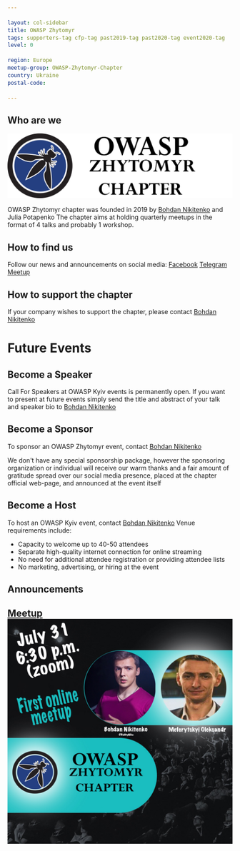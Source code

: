```yaml
---

layout: col-sidebar
title: OWASP Zhytomyr
tags: supporters-tag cfp-tag past2019-tag past2020-tag event2020-tag
level: 0

region: Europe
meetup-group: OWASP-Zhytomyr-Chapter
country: Ukraine
postal-code: 

---
```


## Who are we

![OWASP Zhytomyr](assets/images/OWASP_LOGO.png "OWASP Zhytomyr")

OWASP Zhytomyr chapter was founded in 2019 by [Bohdan Nikitenko](mailto:bohdan.nikitenko@owasp.org) and Julia Potapenko
The chapter aims at holding quarterly meetups in the format of 4 talks and probably 1 workshop.

## How to find us

Follow our news and announcements on social media:
[Facebook](https://www.facebook.com/owaspzhytomyr/)
[Telegram](https://t.me/OWASP_ZHYTOMYR_OFFICIAL)
[Meetup](https://www.meetup.com/OWASP-Zhytomyr-Chapter/events/)

## How to support the chapter

If your company wishes to support the chapter, please contact [Bohdan Nikitenko](mailto:bohdan.nikitenko@owasp.org)

# Future Events

## Become a Speaker

Call For Speakers at OWASP Kyiv events is permanently open. If you want
to present at future events simply send the title and abstract
of your talk and speaker bio to [Bohdan Nikitenko](mailto:bohdan.nikitenko@owasp.org)

## Become a Sponsor

To sponsor an OWASP Zhytomyr event, contact [Bohdan Nikitenko](mailto:bohdan.nikitenko@owasp.org)

We don't have any special sponsorship package, however the sponsoring
organization or individual will receive our warm thanks and a fair
amount of gratitude spread over our social media presence, placed at the
chapter official web-page, and announced at the event itself

## Become a Host

To host an OWASP Kyiv event, contact [Bohdan Nikitenko](mailto:bohdan.nikitenko@owasp.org)
Venue requirements include:

  - Capacity to welcome up to 40-50 attendees
  - Separate high-quality internet connection for online streaming
  - No need for additional attendee registration or providing attendee
    lists
  - No marketing, advertising, or hiring at the event

## Announcements
[Meetup](https://www.meetup.com/ru-RU/OWASP-Zhytomyr-Chapter/events/271985702/)
![OWASP ZHYTOMYR 2020](assets/images/meetup/owasp_promo31.jpg "OWASP Zhytomyr 2020")
---
